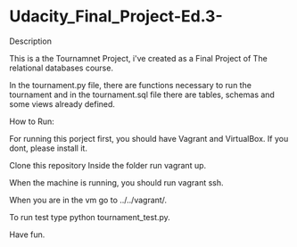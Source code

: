 # Udacity_Final_Project-Ed.3-

Description

This is a the Tournamnet Project, i've created  as a Final Project of The relational
databases course.

In the tournament.py file, there are functions necessary to run the tournament and
in the tournament.sql file there are tables, schemas and some views already defined.

How to Run:

For running this porject first, you should have Vagrant and VirtualBox.
If you dont, please install it.

Clone this repository
Inside the folder run vagrant up.

When the machine is running, you should run vagrant ssh.

When you are in the vm go to ../../vagrant/.

To run test type python tournament_test.py.

Have fun.
